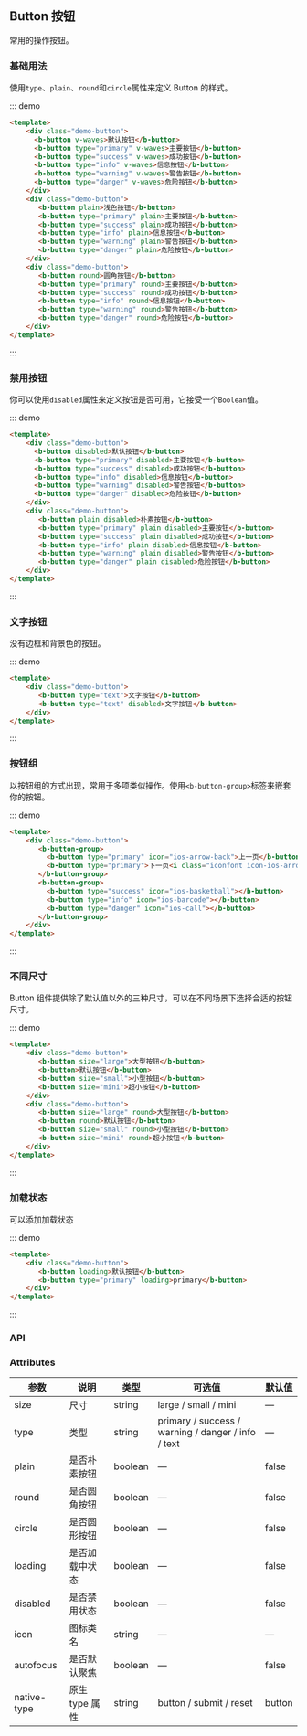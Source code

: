 ## Button 按钮

<template>
    <div style="position: absolute;top:20px;right:40px;width:200px;">
      <b-anchor>
        <b-anchor-link href="#ji-chu-yong-fa" title="基础用法"></b-anchor-link>
        <b-anchor-link href="#jin-yong-an-niu" title="禁用按钮"></b-anchor-link>
        <b-anchor-link href="#wen-zi-an-niu" title="文字按钮"></b-anchor-link>
        <b-anchor-link href="#an-niu-zu" title="按钮组"></b-anchor-link>
        <b-anchor-link href="#bu-tong-chi-cun" title="不同尺寸"></b-anchor-link>
        <b-anchor-link href="#jia-zai-zhuang-tai" title="加载状态"></b-anchor-link>
        <b-anchor-link href="#api" title="API">
            <b-anchor-link href="#attributes" title="Attributes"></b-anchor-link>
        </b-anchor-link>
      </b-anchor>
    </div>
</template>

常用的操作按钮。

### 基础用法

使用`type`、`plain`、`round`和`circle`属性来定义 Button 的样式。

::: demo
```html
<template>
    <div class="demo-button">
      <b-button v-waves>默认按钮</b-button>
      <b-button type="primary" v-waves>主要按钮</b-button>
      <b-button type="success" v-waves>成功按钮</b-button>
      <b-button type="info" v-waves>信息按钮</b-button>
      <b-button type="warning" v-waves>警告按钮</b-button>
      <b-button type="danger" v-waves>危险按钮</b-button>
    </div>
    <div class="demo-button">
       <b-button plain>浅色按钮</b-button>
       <b-button type="primary" plain>主要按钮</b-button>
       <b-button type="success" plain>成功按钮</b-button>
       <b-button type="info" plain>信息按钮</b-button>
       <b-button type="warning" plain>警告按钮</b-button>
       <b-button type="danger" plain>危险按钮</b-button>
    </div>
    <div class="demo-button">
       <b-button round>圆角按钮</b-button>
       <b-button type="primary" round>主要按钮</b-button>
       <b-button type="success" round>成功按钮</b-button>
       <b-button type="info" round>信息按钮</b-button>
       <b-button type="warning" round>警告按钮</b-button>
       <b-button type="danger" round>危险按钮</b-button>
    </div>
</template>
```
:::

### 禁用按钮

你可以使用`disabled`属性来定义按钮是否可用，它接受一个`Boolean`值。

::: demo
```html
<template>
    <div class="demo-button">
      <b-button disabled>默认按钮</b-button>
      <b-button type="primary" disabled>主要按钮</b-button>
      <b-button type="success" disabled>成功按钮</b-button>
      <b-button type="info" disabled>信息按钮</b-button>
      <b-button type="warning" disabled>警告按钮</b-button>
      <b-button type="danger" disabled>危险按钮</b-button>
    </div>
    <div class="demo-button">
       <b-button plain disabled>朴素按钮</b-button>
       <b-button type="primary" plain disabled>主要按钮</b-button>
       <b-button type="success" plain disabled>成功按钮</b-button>
       <b-button type="info" plain disabled>信息按钮</b-button>
       <b-button type="warning" plain disabled>警告按钮</b-button>
       <b-button type="danger" plain disabled>危险按钮</b-button>
    </div>
</template>
```
:::

### 文字按钮

没有边框和背景色的按钮。

::: demo 
```html
<template>
    <div class="demo-button">
       <b-button type="text">文字按钮</b-button>
       <b-button type="text" disabled>文字按钮</b-button>
    </div>
</template>
```
:::

### 按钮组

以按钮组的方式出现，常用于多项类似操作。使用`<b-button-group>`标签来嵌套你的按钮。

::: demo
```html
<template>
    <div class="demo-button">
       <b-button-group>
         <b-button type="primary" icon="ios-arrow-back">上一页</b-button>
         <b-button type="primary">下一页<i class="iconfont icon-ios-arrow-forward"></i></b-button>
       </b-button-group>
       <b-button-group>
         <b-button type="success" icon="ios-basketball"></b-button>
         <b-button type="info" icon="ios-barcode"></b-button>
         <b-button type="danger" icon="ios-call"></b-button>
       </b-button-group>
    </div>
</template>
```
:::

### 不同尺寸

Button 组件提供除了默认值以外的三种尺寸，可以在不同场景下选择合适的按钮尺寸。

::: demo
```html
<template>
    <div class="demo-button">
       <b-button size="large">大型按钮</b-button>
       <b-button>默认按钮</b-button>
       <b-button size="small">小型按钮</b-button>
       <b-button size="mini">超小按钮</b-button>
    </div>
    <div class="demo-button">
       <b-button size="large" round>大型按钮</b-button>
       <b-button round>默认按钮</b-button>
       <b-button size="small" round>小型按钮</b-button>
       <b-button size="mini" round>超小按钮</b-button>
    </div>
</template>
```
:::

### 加载状态

可以添加加载状态

::: demo
```html
<template>
    <div class="demo-button">
       <b-button loading>默认按钮</b-button>
       <b-button type="primary" loading>primary</b-button>
    </div>
</template>
```
:::

### API

### Attributes

| 参数      | 说明    | 类型      | 可选值       | 默认值   |
|---------- |-------- |---------- |-------------  |-------- |
| size     | 尺寸   | string  |   large / small / mini            |    —     |
| type     | 类型   | string    |   primary / success / warning / danger / info / text |     —    |
| plain     | 是否朴素按钮   | boolean    | — | false   |
| round     | 是否圆角按钮   | boolean    | — | false   |
| circle     | 是否圆形按钮   | boolean    | — | false   |
| loading     | 是否加载中状态   | boolean    | — | false   |
| disabled  | 是否禁用状态    | boolean   | —   | false   |
| icon  | 图标类名 | string   |  —  |  —  |
| autofocus  | 是否默认聚焦 | boolean   |  —  |  false  |
| native-type | 原生 type 属性 | string | button / submit / reset | button |


